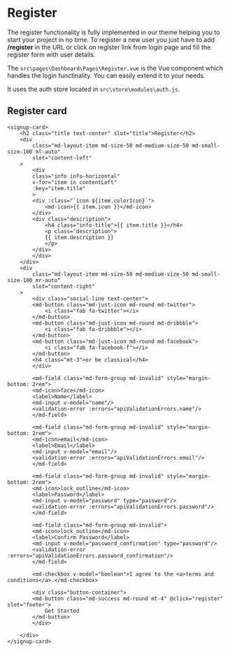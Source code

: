 # Register

The register functionality is fully implemented in our theme helping you to start your project in no time. To register a new user you just have to add **/register** in the URL or click on register link from login page and fill the register form with user details.

The `src\pages\Dashboard\Pages\Register.vue` is the Vue component which handles the login functinality. You can easily extend it to your needs.

It uses the auth store located in `src\store\modules\auth.js`.

## Register card
```
<signup-card>
    <h2 class="title text-center" slot="title">Register</h2>
    <div
        class="md-layout-item md-size-50 md-medium-size-50 md-small-size-100 ml-auto"
        slot="content-left"
    >
        <div
        class="info info-horizontal"
        v-for="item in contentLeft"
        :key="item.title"
        >
        <div :class="`icon ${item.colorIcon}`">
            <md-icon>{{ item.icon }}</md-icon>
        </div>
        <div class="description">
            <h4 class="info-title">{{ item.title }}</h4>
            <p class="description">
            {{ item.description }}
            </p>
        </div>
        </div>
    </div>
    <div
        class="md-layout-item md-size-50 md-medium-size-50 md-small-size-100 mr-auto"
        slot="content-right"
    >
        <div class="social-line text-center">
        <md-button class="md-just-icon md-round md-twitter">
            <i class="fab fa-twitter"></i>
        </md-button>
        <md-button class="md-just-icon md-round md-dribbble">
            <i class="fab fa-dribbble"></i>
        </md-button>
        <md-button class="md-just-icon md-round md-facebook">
            <i class="fab fa-facebook-f"></i>
        </md-button>
        <h4 class="mt-3">or be classical</h4>
        </div>

        <md-field class="md-form-group md-invalid" style="margin-bottom: 2rem">
        <md-icon>face</md-icon>
        <label>Name</label>
        <md-input v-model="name"/>
        <validation-error :errors="apiValidationErrors.name"/>
        </md-field>

        <md-field class="md-form-group md-invalid" style="margin-bottom: 2rem">
        <md-icon>email</md-icon>
        <label>Email</label>
        <md-input v-model="email"/>
        <validation-error :errors="apiValidationErrors.email"/>
        </md-field>

        <md-field class="md-form-group md-invalid" style="margin-bottom: 2rem">
        <md-icon>lock_outline</md-icon>
        <label>Password</label>
        <md-input v-model="password" type="password"/>
        <validation-error :errors="apiValidationErrors.password"/>
        </md-field>

        <md-field class="md-form-group md-invalid">
        <md-icon>lock_outline</md-icon>
        <label>Confirm Password</label>
        <md-input v-model="password_confirmation" type="password"/>
        <validation-error :errors="apiValidationErrors.password_confirmation"/>
        </md-field>

        <md-checkbox v-model="boolean">I agree to the <a>terms and conditions</a>.</md-checkbox>

        <div class="button-container">
        <md-button class="md-success md-round mt-4" @click="register" slot="footer">
            Get Started
        </md-button>
        </div>

    </div>
</signup-card>
```